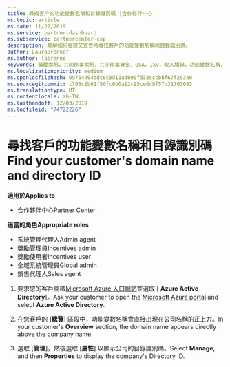 ```yaml
---
title: 尋找客戶的功能變數名稱和目錄識別碼 |合作夥伴中心
ms.topic: article
ms.date: 11/27/2019
ms.service: partner-dashboard
ms.subservice: partnercenter-csp
description: 瞭解如何在提交宣告時尋找客戶的功能變數名稱和目錄識別碼。
author: LauraBrenner
ms.author: labrenne
keywords: 獎勵索賠，共同作業索賠，共同作業資金，OSA，ISV，收入關聯，功能變數名稱，目錄識別碼
ms.localizationpriority: medium
ms.openlocfilehash: 09754404ddc0c0d11ad690fd33eccbbf67f2e3a0
ms.sourcegitcommit: c793c1b61f50fc0b0a12c95cedd9f57b31703093
ms.translationtype: MT
ms.contentlocale: zh-TW
ms.lasthandoff: 12/03/2019
ms.locfileid: "74722226"
---
```

# <a name="find-your-customers-domain-name-and-directory-id"></a><span data-ttu-id="1e569-104">尋找客戶的功能變數名稱和目錄識別碼</span><span class="sxs-lookup"><span data-stu-id="1e569-104">Find your customer's domain name and directory ID</span></span>

<span data-ttu-id="1e569-105">**適用於**</span><span class="sxs-lookup"><span data-stu-id="1e569-105">**Applies to**</span></span>

- <span data-ttu-id="1e569-106">合作夥伴中心</span><span class="sxs-lookup"><span data-stu-id="1e569-106">Partner Center</span></span>

<span data-ttu-id="1e569-107">**適當的角色**</span><span class="sxs-lookup"><span data-stu-id="1e569-107">**Appropriate roles**</span></span>

- <span data-ttu-id="1e569-108">系統管理代理人</span><span class="sxs-lookup"><span data-stu-id="1e569-108">Admin agent</span></span>
- <span data-ttu-id="1e569-109">獎勵管理員</span><span class="sxs-lookup"><span data-stu-id="1e569-109">Incentives admin</span></span>
- <span data-ttu-id="1e569-110">獎勵使用者</span><span class="sxs-lookup"><span data-stu-id="1e569-110">Incentives user</span></span>
- <span data-ttu-id="1e569-111">全域系統管理員</span><span class="sxs-lookup"><span data-stu-id="1e569-111">Global admin</span></span>
- <span data-ttu-id="1e569-112">銷售代理人</span><span class="sxs-lookup"><span data-stu-id="1e569-112">Sales agent</span></span>

1.  <span data-ttu-id="1e569-113">要求您的客戶開啟[Microsoft Azure 入口網站](https://ms.portal.azure.com/#home)並選取 [ **Azure Active Directory**]。</span><span class="sxs-lookup"><span data-stu-id="1e569-113">Ask your customer to open the [Microsoft Azure portal](https://ms.portal.azure.com/#home) and select **Azure Active Directory**.</span></span> 

2.  <span data-ttu-id="1e569-114">在您客戶的 **[總覽**] 區段中，功能變數名稱會直接出現在公司名稱的正上方。</span><span class="sxs-lookup"><span data-stu-id="1e569-114">In your customer's **Overview** section, the domain name appears directly above the company name.</span></span>  

3.  <span data-ttu-id="1e569-115">選取 [**管理**]，然後選取 [**屬性**] 以顯示公司的目錄識別碼。</span><span class="sxs-lookup"><span data-stu-id="1e569-115">Select **Manage**, and then **Properties** to display the company's Directory ID.</span></span>
